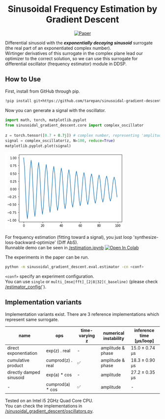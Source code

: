 <!-- I directly edited this README.md -->

<div align="center">

# Sinusoidal Frequency Estimation by Gradient Descent <!-- omit in toc -->
<!-- [![Open In Colab](https://colab.research.google.com/assets/colab-badge.svg)][notebook] -->
[![Paper](http://img.shields.io/badge/paper-arxiv.2210.14476-B31B1B.svg)][paper]

</div>

Differential sinusoid with the ***exponentially decaying sinusoid*** surrogate (the real part of an exponentiated complex number).  
Wirtinger derivatives of this surrogate in the complex plane lead our optimizer to the correct solution,
so we can use this surrogate for differential oscillator (frequency estimator) module in DDSP.  


## How to Use
First, install from GitHub through pip.
``` bash
!pip install git+https://github.com/tarepan/sinusoidal-gradient-descent -q
```

Now you can generate a signal with the oscillator.  
``` python
import math, torch, matplotlib.pyplot
from sinusoidal_gradient_descent.core import complex_oscillator

z = torch.tensor([0.7 + 0.7j]) # complex number, representing 'amplitude' and 'frequency'
signal = complex_oscillator(z, N=100, reduce=True)
matplotlib.pyplot.plot(signal)
```

![surrogate](/doc/img/single_surrogate.png)

For frequency estimation (fitting toward a signal), you just loop 'synthesize-loss-backward-optimize' (Diff AbS).  
Runnable demo can be seen in [/estimation.ipynb][estimation_nb_file] [![Open In Colab](https://colab.research.google.com/assets/colab-badge.svg)][estimation_nb_colab]  

The experiments in the paper can be run.
``` bash
python -m sinusoidal_gradient_descent.eval.estimator -cn <conf>
```
`<conf>` specify an experiment configuration.  
You can use `single` or `multi_[mse|fft]_[2|8|32](_baseline)` (please check [/estimator_config/](https://github.com/tarepan/sinusoidal-gradient-descent/tree/main/estimator_config)`).  


## Implementation variants

Implementation variants exist. There are 3 reference implementations which represent same surrogate.  

| name                     |        ops        | time-varying z | numerical instability | inference time [µs/loop] |
| ------------------------ | ----------------- | -------------- | --------------------- | ------------------------ |
| direct exponentiation    | exp(z)     . real |      -         | amplitude & phase     |      15.0 ± 0.74 µs      |
| cumulative product       | cumprod(z) . real |      ✅       | amplitude & phase     |      18.3 ± 0.90 µs      |
| directly damped sinusoid | exp(a)     * cos  |      -         | amplitude             |      27.2 ± 0.35 µs      |
| -                        | cumprod(a) * cos  |      ✅       | amplitude             |           -              |

Tested on an Intel i5 2GHz Quad Core CPU.  
You can check the implementations in [/sinusoidal_gradient_descent/oscillators.py](https://github.com/tarepan/sinusoidal-gradient-descent/blob/main/sinusoidal_gradient_descent/oscillators.py).


[paper]: https://arxiv.org/abs/2210.14476
[estimation_nb_file]: https://github.com/tarepan/sinusoidal-gradient-descent/blob/main/estimation.ipynb
[estimation_nb_colab]: https://colab.research.google.com/github/tarepan/sinusoidal-gradient-descent/blob/main/estimation.ipynb
<!-- [notebook]: https://colab.research.google.com/github/tarepan/S3PRL_VC/blob/main/s3prlvc.ipynb -->
